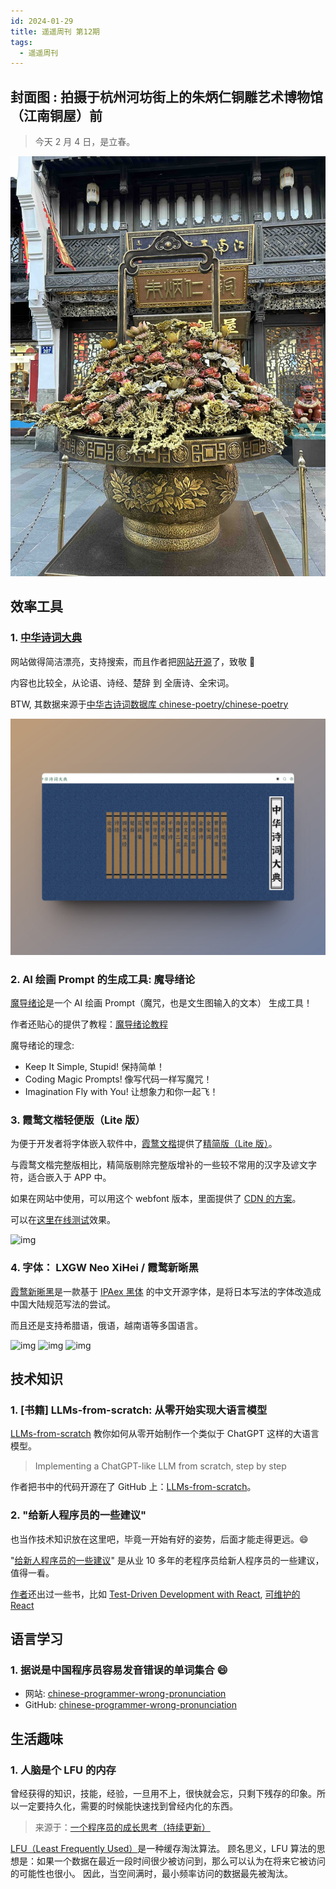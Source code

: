 ```yaml
---
id: 2024-01-29
title: 遥遥周刊 第12期
tags:
  - 遥遥周刊
---
```


## 封面图 : 拍摄于杭州河坊街上的朱炳仁铜雕艺术博物馆（江南铜屋）前

> 今天 2 月 4 日，是立春。

![img](cover.jpg)

## 效率工具

### 1. [中华诗词大典](https://chinese-poetry.netlify.app/)

网站做得简洁漂亮，支持搜索，而且作者把[网站开源](https://github.com/KonghaYao/classic-poetry)了，致敬 🫡

内容也比较全，从论语、诗经、楚辞 到 全唐诗、全宋词。

BTW, 其数据来源于[中华古诗词数据库 chinese-poetry/chinese-poetry](https://github.com/chinese-poetry/chinese-poetry)

![img](中华诗词大典.jpg)

### 2. AI 绘画 Prompt 的生成工具: 魔导绪论

[魔导绪论](https://magic-tag.netlify.app/)是一个 AI 绘画 Prompt（魔咒，也是文生图输入的文本） 生成工具！

作者还贴心的提供了教程：[魔导绪论教程](https://magic-tag.notion.site/magic-tag/ee1a0ab136724eb183a29d1fcc56a3d2)

魔导绪论的理念:

- Keep It Simple, Stupid! 保持简单！
- Coding Magic Prompts! 像写代码一样写魔咒！
- Imagination Fly with You! 让想象力和你一起飞！

### 3. 霞鹜文楷轻便版（Lite 版）

为便于开发者将字体嵌入软件中，[霞鹜文楷](<(https://github.com/lxgw/LxgwWenKai)>)提供了[精简版（Lite 版）](https://github.com/lxgw/LxgwWenKai-Lite)。

与霞鹜文楷完整版相比，精简版剔除完整版增补的一些较不常用的汉字及谚文字符，适合嵌入于 APP 中。

如果在网站中使用，可以用这个 webfont 版本，里面提供了 [CDN 的方案](https://github.com/chawyehsu/lxgw-wenkai-webfont?tab=readme-ov-file#use-cdn)。

可以在[这里在线测试](https://chawyehsu.github.io/lxgw-wenkai-webfont/)效果。

![img](https://raw.githubusercontent.com/lxgw/LxgwWenkai-lite/main/documentation/wenkailite-3.png)

### 4. 字体： LXGW Neo XiHei / 霞鹜新晰黑

[霞鹜新晰黑](https://github.com/lxgw/LxgwNeoXiHei?tab=readme-ov-file)是一款基于 [IPAex 黑体](https://moji.or.jp/ipafont/) 的中文开源字体，是将日本写法的字体改造成中国大陆规范写法的尝试。

而且还是支持希腊语，俄语，越南语等多国语言。

![img](https://raw.githubusercontent.com/lxgw/LxgwNeoXiHei/main/documentation/images/neoxihei-1.png)
![img](https://raw.githubusercontent.com/lxgw/LxgwNeoXiHei/main/documentation/images/neoxihei-2.png)
![img](https://raw.githubusercontent.com/lxgw/LxgwNeoXiHei/main/documentation/images/neoxihei-7.png)

## 技术知识

### 1. [书籍] LLMs-from-scratch: 从零开始实现大语言模型

[LLMs-from-scratch](https://www.manning.com/books/build-a-large-language-model-from-scratch) 教你如何从零开始制作一个类似于 ChatGPT 这样的大语言模型。

> Implementing a ChatGPT-like LLM from scratch, step by step

作者把书中的代码开源在了 GitHub 上：[LLMs-from-scratch](LLMs-from-scratch)。

### 2. "给新人程序员的一些建议"

也当作技术知识放在这里吧，毕竟一开始有好的姿势，后面才能走得更远。😄

"[给新人程序员的一些建议](https://icodeit.org/2017/07/tips-for-newbies/)" 是从业 10 多年的老程序员给新人程序员的一些建议，值得一看。

[作者](https://twitter.com/JuntaoQiu)还出过一些书，比如 [Test-Driven Development with React](https://link.springer.com/book/10.1007/978-1-4842-6972-5), [可维护的 React](https://leanpub.com/maintainable-react-cn)

## 语言学习

### 1. 据说是中国程序员容易发音错误的单词集合 😄

- 网站: [chinese-programmer-wrong-pronunciation](https://cpwp.netlify.app/)
- GitHub: [chinese-programmer-wrong-pronunciation](https://github.com/shimohq/chinese-programmer-wrong-pronunciation?tab=readme-ov-file)

## 生活趣味

### 1. 人脑是个 LFU 的内存

曾经获得的知识，技能，经验，一旦用不上，很快就会忘，只剩下残存的印象。所以一定要持久化，需要的时候能快速找到曾经内化的东西。

> 来源于：[一个程序员的成长思考（持续更新）](https://juejin.cn/post/7098906738077728799)

[LFU（Least Frequently Used）](https://en.wikipedia.org/wiki/Least_frequently_used)是一种缓存淘汰算法。
顾名思义，LFU 算法的思想是：如果一个数据在最近一段时间很少被访问到，那么可以认为在将来它被访问的可能性也很小。 因此，当空间满时，最小频率访问的数据最先被淘汰。
